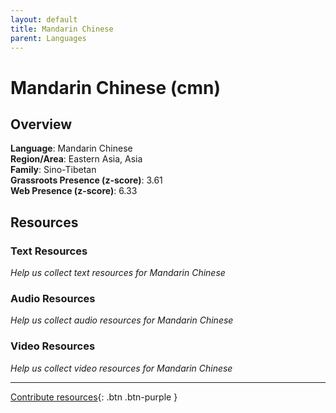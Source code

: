 ```yaml
---
layout: default
title: Mandarin Chinese
parent: Languages
---
```


# Mandarin Chinese (cmn)

## Overview

**Language**: Mandarin Chinese  
**Region/Area**: Eastern Asia, Asia  
**Family**: Sino-Tibetan  
**Grassroots Presence (z-score)**: 3.61  
**Web Presence (z-score)**: 6.33  

## Resources

### Text Resources
*Help us collect text resources for Mandarin Chinese*

### Audio Resources
*Help us collect audio resources for Mandarin Chinese*

### Video Resources
*Help us collect video resources for Mandarin Chinese*

---

[Contribute resources](https://forms.office.com/e/1SfLJx3u1r){: .btn .btn-purple }
